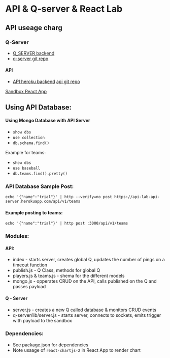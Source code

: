 
# API & Q-server & React Lab
## API useage charg


### Q-Server
* [Q_SERVER backend](https://q-server-api-lab-hi.herokuapp.com/)
* [q-server git repo](https://github.com/hingham/q-server-api-app) 

#### API 
* [API heroku backend](https://api-lab-api-server.herokuapp.com/api/v1/teams)
[api git repo](https://github.com/hingham/api-q-server/pull/1)

[Sandbox React App](https://codesandbox.io/s/0m8827nvrp)


## Using API Database: 

#### Using Mongo Database with API Server
 - `show dbs`
 - `use collection`
 - `db.schema.find()`

Example for teams:
- `show dbs`
- `use baseball`
- `db.teams.find().pretty()`


### API Database Sample Post: 
`echo '{"name":"trial"}' | http --verify=no post https://api-lab-api-server.herokuapp.com/api/v1/teams`

#### Example posting to teams:
`echo '{"name":"trial"}' | http post :3000/api/v1/teams`

### Modules:
#### API:
* index - starts server, creates global Q, updates the number of pings on a timeout function
* publish.js - Q Class, methods for global Q
* players.js & teams.js - shema for the different models
* mongo.js - opperates CRUD on the API, calls published on the Q and passes payload

#### Q - Server
* server.js - creates a new Q called database & monitors CRUD events
* q-server/lib/server.js - starts server, connects to sockets, emits trigger with payload to the sandbox



### Dependencies:
* See package.json for dependencies
* Note usaage of `react-chartjs-2` in React App to render chart







